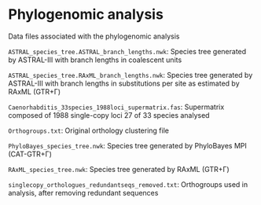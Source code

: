 # Phylogenomic analysis

Data files associated with the phylogenomic analysis

`ASTRAL_species_tree.ASTRAL_branch_lengths.nwk`: Species tree generated by ASTRAL-III with branch lengths in coalescent units 

`ASTRAL_species_tree.RAxML_branch_lengths.nwk`: Species tree generated by ASTRAL-III with branch lengths in substitutions per site as estimated by RAxML (GTR+Γ)

`Caenorhabditis_33species_1988loci_supermatrix.fas`: Supermatrix composed of 1988 single-copy loci 27 of 33 species analysed 

`Orthogroups.txt`: Original orthology clustering file 

`PhyloBayes_species_tree.nwk`: Species tree generated by PhyloBayes MPI (CAT-GTR+Γ)

`RAxML_species_tree.nwk`: Species tree generated by RAxML (GTR+Γ)

`singlecopy_orthologues_redundantseqs_removed.txt`: Orthogroups used in analysis, after removing redundant sequences

